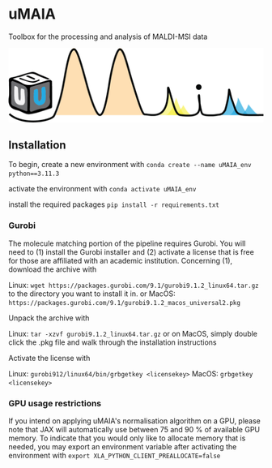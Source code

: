 # uMAIA
Toolbox for the processing and analysis of MALDI-MSI data


![alt text](figs/uMaiaLogo.png)


## Installation

To begin, create a new environment with 
`conda create --name uMAIA_env python==3.11.3`

activate the environment with
`conda activate uMAIA_env`

install the required packages
`pip install -r requirements.txt`


### Gurobi
The molecule matching portion of the pipeline requires Gurobi. You will need to (1) install the Gurobi installer and (2) activate a license that is free for those are affiliated with an academic institution. Concerning (1), download the archive with 

Linux:
`wget https://packages.gurobi.com/9.1/gurobi9.1.2_linux64.tar.gz` to the directory you want to install it in.
or MacOS:
`https://packages.gurobi.com/9.1/gurobi9.1.2_macos_universal2.pkg`

Unpack the archive with

Linux:
`tar -xzvf gurobi9.1.2_linux64.tar.gz`
or on MacOS, simply double click the .pkg file and walk through the installation instructions

Activate the license with

Linux:
`gurobi912/linux64/bin/grbgetkey <licensekey>`
MacOS:
`grbgetkey <licensekey>`



### GPU usage restrictions
If you intend on applying uMAIA's normalisation algorithm on a GPU, please note that JAX will automatically use between 75 and 90 % of available GPU memory. To indicate that you would only like to allocate memory that is needed, you may export an environment variable after activating the environment with `export XLA_PYTHON_CLIENT_PREALLOCATE=false`



